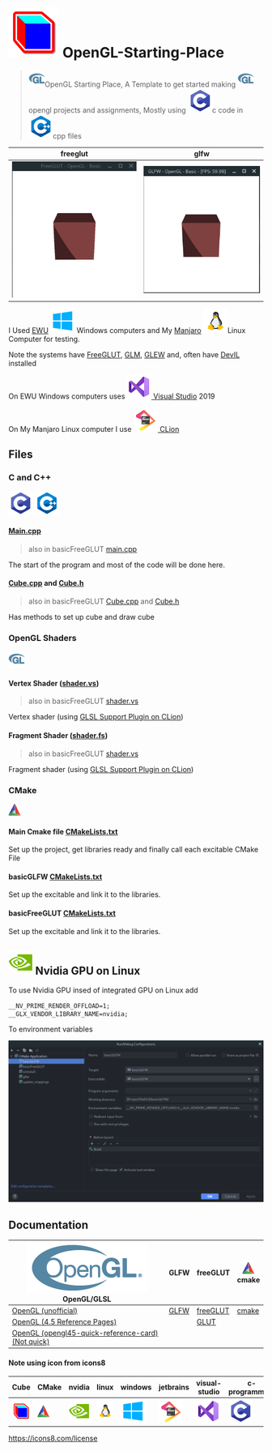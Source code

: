 # ![cube](readMeImges/cube.png) OpenGL-Starting-Place
> ![OpenGL](readMeImges/OpenGL_LogoBug_32px_Nov17.png)OpenGL Starting Place, 
> A Template to get started making ![OpenGL](readMeImges/OpenGL_LogoBug_32px_Nov17.png)opengl projects and assignments,
> Mostly using ![c-programming](readMeImges/c-programming.png)c code in ![cpp](readMeImges/cpp.png)cpp files

| freeglut                                           | glfw                                       |
|----------------------------------------------------|--------------------------------------------|
| ![freeGlut Window](readMeImges/freeglutWindow.gif) | ![GLFW Window](readMeImges/glfwWindow.gif) |


I Used [EWU](https://www.ewu.edu/) ![Windows 10](readMeImges/windows.png) Windows computers and My [Manjaro](https://manjaro.org/) ![Linux](readMeImges/linux.png)Linux Computer for testing.

Note the systems have [FreeGLUT](http://freeglut.sourceforge.net/), [GLM](https://github.com/g-truc/glm), [GLEW](http://glew.sourceforge.net/) and, often have [DevIL](http://openil.sourceforge.net/) installed

On EWU Windows computers uses [![visual-studio](readMeImges/visual-studio.png) Visual Studio](https://visualstudio.microsoft.com/) 2019

On My Manjaro Linux computer I use [![jetbrains](readMeImges/jetbrains.png) CLion](https://www.jetbrains.com/clion/)

## Files

### C and C++
![c-programming](readMeImges/c-programming.png)
![cpp](readMeImges/cpp.png)

#### [Main.cpp](basicGLFW/main.cpp)

> also in basicFreeGLUT [main.cpp](basicFreeGLUT/main.cpp)

The start of the program and most of the code will be done here.

#### [Cube.cpp](basicGLFW/Cube.cpp) and [Cube.h](basicGLFW/Cube.h)

> also in basicFreeGLUT [Cube.cpp](basicFreeGLUT/Cube.cpp) and [Cube.h](basicFreeGLUT/Cube.h)

Has methods to set up cube and draw cube

### OpenGL Shaders
![openGL](readMeImges/OpenGL_LogoBug_32px_Nov17.png)

#### Vertex Shader ([shader.vs](basicGLFW/shader.vs))

> also in basicFreeGLUT [shader.vs](basicFreeGLUT/shader.vs)

Vertex shader (using [GLSL Support Plugin on CLion](https://plugins.jetbrains.com/plugin/6993-glsl-support))

#### Fragment Shader ([shader.fs](basicGLFW/shader.fs))

> also in basicFreeGLUT [shader.vs](basicFreeGLUT/shader.fs)

Fragment shader (using [GLSL Support Plugin on CLion](https://plugins.jetbrains.com/plugin/6993-glsl-support))

### CMake
![cmake](readMeImges/cmake.png)

#### Main Cmake file [CMakeLists.txt](CMakeLists.txt)

Set up the project, get libraries ready and finally call each excitable CMake File

#### basicGLFW [CMakeLists.txt](basicGLFW/CMakeLists.txt)

Set up the excitable and link it to the libraries.

#### basicFreeGLUT [CMakeLists.txt](basicFreeGLUT/CMakeLists.txt)

Set up the excitable and link it to the libraries.

## ![nvidia](readMeImges/nvidia.png) Nvidia GPU on Linux

To use Nvidia GPU insed of integrated GPU on Linux add 
```shell
__NV_PRIME_RENDER_OFFLOAD=1;
__GLX_VENDOR_LIBRARY_NAME=nvidia;
```
To environment variables

![Run Configurations in CLion](readMeImges/basicGLFWRunConInClion.png)

## Documentation

| ![openGL](readMeImges/OpenGL_100px_June16.png)<br/>OpenGL/GLSL                                                       | GLFW                                      | freeGLUT                                                                 | ![cmake](readMeImges/cmake.png)<br/>cmake      |
|----------------------------------------------------------------------------------------------------------------------|-------------------------------------------|--------------------------------------------------------------------------|------------------------------------------------|
| [OpenGL (unofficial)](https://docs.gl/)                                                                              | [GLFW](https://www.glfw.org/docs/latest/) | [freeGLUT](http://freeglut.sourceforge.net/docs/api.php)                 | [ cmake](https://cmake.org/cmake/help/latest/) |
| [OpenGL (4.5 Reference Pages)](https://www.khronos.org/registry/OpenGL-Refpages/gl4/)                                |                                           | [GLUT](https://www.opengl.org/resources/libraries/glut/spec3/spec3.html) |                                                |
| [OpenGL (opengl45-quick-reference-card)(Not quick)](https://www.khronos.org/files/opengl45-quick-reference-card.pdf) |                                           |                                                                          |                                                |


#### Note using icon from icons8

| Cube                                                                       | CMake                                                                                                                             | nvidia                                                                           | linux                                                                  | windows                                                                             | jetbrains                                                                                 | visual-studio                                                                                         | c-programming                                                                                  | cpp                                                                  |
|----------------------------------------------------------------------------|-----------------------------------------------------------------------------------------------------------------------------------|----------------------------------------------------------------------------------|------------------------------------------------------------------------|-------------------------------------------------------------------------------------|-------------------------------------------------------------------------------------------|-------------------------------------------------------------------------------------------------------|------------------------------------------------------------------------------------------------|----------------------------------------------------------------------|
| [![cube](readMeImges/cube.png)](https://icons8.com/icon/XpIRMmWi64sU/cube) | [![cmake](readMeImges/cmake.png)](https://icons8.com/icon/0txwEZ5rJ07z/cmake-a-cross-platform-free-and-open-source-software-tool) | [![nvidia](readMeImges/nvidia.png)](https://icons8.com/icon/yqf95864UzeQ/nvidia) | [![Linux](readMeImges/linux.png)](https://icons8.com/icon/17842/linux) | [![Windows 10](readMeImges/windows.png)](https://icons8.com/icon/108792/windows-10) | [![jetbrains](readMeImges/jetbrains.png)](https://icons8.com/icon/pj15SuHu3Vlt/jetbrains) | [![visual-studio](readMeImges/visual-studio.png)](https://icons8.com/icon/ezj3zaVtImPg/visual-studio) | [![c-programming](readMeImges/c-programming.png)](https://icons8.com/icon/40670/c-programming) | [![cpp](readMeImges/cpp.png)](https://icons8.com/icon/40669/c%2B%2B) |


https://icons8.com/license
